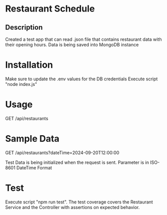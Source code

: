 # Restaurant Schedule
## Description
Created a test app that can read .json file that contains restaurant data with their opening hours. Data is being saved into MongoDB instance


# Installation 
Make sure to update the .env values for the DB credentials
Execute script "node index.js"

# Usage
GET /api/restaurants

# Sample Data
GET /api/restaurants?dateTime=2024-09-20T12:00:00

Test Data is being initialized when the request is sent.
Parameter is in ISO-8601 DateTime Format

# Test 
Execute script "npm run test". The test coverage covers the Restaurant Service and the Controller with assertions on expected behavior.
